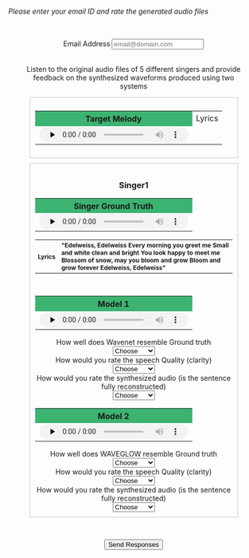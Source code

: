 ###### Please enter your email ID and rate the generated audio files
<head>
    <link rel="stylesheet" href="w3.css">
    <title>Text To Singing MOS</title>
    <style>
         h1 {
            text-align: center;
            margin: 20px;
            }
  h3{
    text-align: center;
    text-justify: inter-word;
  }
  h6{
    text-align: justify;
    text-justify: inter-word;
  }
  .grrp{
  text-align: center;
  padding: 10px;
  margin: 10px;
  border: 1px solid #c6c6c6;
    }
  .grrp1{
  text-align: center;
  padding: 10px;
  margin: 10px;
    }
    </style>
</head>
<body>
<div class="grrp1">
  <form id="fs-frm" name="survey-form-test" accept-charset="utf-8" action="https://formspree.io/f/xaylrgvl" method="post">
    <fieldset id="fs-frm-inputs" style="border:0px solid black;">
      <label for="email-address">Email Address</label>
      <input type="email" name="_replyto" id="email-address" placeholder="email@domain.com" required=""><br><br>
      <p>Listen to the original audio files of 5 different singers and provide feedback on the synthesized waveforms produced using two systems</p>
      <div class='grrp'>
       <table border="0" width="20%" style="font-size:16px">
          <tbody><tr><th bgcolor="#3cb371" style="white-space:nowrap;height:30px;min-width: 240px">
          Target Melody</th>
          <td>
          Lyrics
          </td></tr>
          <tr><td><audio controls="" preload="none" style="height:30px">
          <source src="https://resna-2007.github.io/T2S/Singer_1/ADIZ.wav" type="audio/mpeg">audio not supported</audio>
          </td></tr></tbody>
          </table>
      </div>
  <div class='grrp'>  
    <h3>Singer1</h3>
        <table border="0" width="20%" style="font-size:16px">
          <tbody><tr><th bgcolor="#3cb371" style="white-space:nowrap;height:30px;min-width: 240px">
          Singer Ground Truth</th></tr>
          <tr><td><audio controls="" preload="none" style="height:30px">
          <source src="https://resna-2007.github.io/T2S/Singer_1/ADIZ.wav" type="audio/mpeg">audio not supported</audio>
          </td></tr></tbody></table>
          <table style="width:100%; font-size:12px; text-align: left;">
          <tbody><tr>
          <th>Lyrics</th>
          <th>"Edelweiss, Edelweiss 
          Every morning you greet me
          Small and white clean and bright
          You look happy to meet me
          Blossom of snow, may you bloom and grow
          Bloom and grow forever
          Edelweiss, Edelweiss"</th>
          </tr>
          </tbody></table> <br>
          <table border="0" width="20%" style="font-size:16px">
              <tbody>
                <tr>
                <th bgcolor="#3cb371" style="white-space:nowrap;height:30px;min-width: 240px">
                 Model 1</th></tr>
              <tr>
              <td>
              <audio controls="" preload="none" style="height:30px"><source src="https://resna-2007.github.io/T2S/Singer_1/Song1.wav" type="audio/mpeg">audio not supported</audio>
                </td></tr>
              </tbody></table>
              <label for="sim_n">How well does Wavenet resemble Ground truth</label>
              <select name="sim_n" id="sim_n" required="">
                <option value="" selected disabled>Choose</option>
                <option value="5">Excellent</option>
                <option value="4">Very Good</option>
                <option value="3">Good</option>
                <option value="2">Fair</option>
                <option value="1">Poor</option>
              </select><br>
      <label for="speech_n">How would you rate the speech Quality (clarity)</label>
              <select name="speech_n" id="speech_n" required="">
                <option value="" selected disabled>Choose</option>
                <option value="5">Excellent</option>
                <option value="4">Very Good</option>
                <option value="3">Good</option>
                <option value="2">Fair</option>
                <option value="1">Poor</option>
              </select><br>
     <label for="synth_n">How would you rate the synthesized audio (is the sentence fully reconstructed)<br></label>
              <select name="synth_n" id="synth_n" required="">
                <option value="" selected disabled>Choose</option>
                <option value="5">Excellent</option>
                <option value="4">Very Good</option>
                <option value="3">Good</option>
                <option value="2">Fair</option>
                <option value="1">Poor</option>
              </select><br>
    <table border="0" width="20%" style="font-size:16px">
            <tbody>
              <tr>
                <th bgcolor="#3cb371" style="white-space:nowrap;height:30px;min-width: 240px">Model 2</th></tr>
              <tr>
                <td><audio controls="" preload="none" style="height:30px">
                  <source src="https://resna-2007.github.io/T2S/Singer_1/Song2.wav" type="audio/mpeg">audio not supported</audio>
                  </td></tr>
              </tbody>
            </table>
              <label for="sim_g">How well does WAVEGLOW resemble Ground truth</label>
              <select name="sim_g" id="sim_g" required="">
                <option value="" selected disabled>Choose</option>
                <option value="5">Excellent</option>
                <option value="4">Very Good</option>
                <option value="3">Good</option>
                <option value="2">Fair</option>
                <option value="1">Poor</option>
              </select><br>
      <label for="speech_g">How would you rate the speech Quality (clarity)</label>
              <select name="speech_g" id="speech_g" required="">
                <option value="" selected disabled>Choose</option>
                <option value="5">Excellent</option>
                <option value="4">Very Good</option>
                <option value="3">Good</option>
                <option value="2">Fair</option>
                <option value="1">Poor</option>
              </select><br>
     <label for="synth_g">How would you rate the synthesized audio (is the sentence fully reconstructed)<br></label>
              <select name="synth_g" id="synth_g" required="">
                <option value="" selected disabled>Choose</option>
                <option value="5">Excellent</option>
                <option value="4">Very Good</option>
                <option value="3">Good</option>
                <option value="2">Fair</option>
                <option value="1">Poor</option>
              </select><br>
    </div>
    <br><br>
     <button type="submit">Send Responses</button>
     </div>